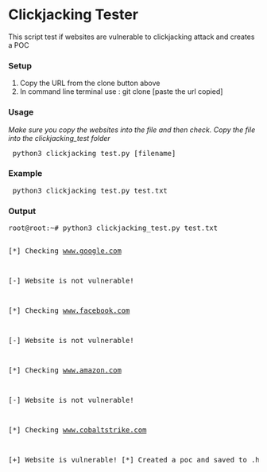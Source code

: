 
<h1>Clickjacking Tester</h1>

<p>This script test if websites are vulnerable to clickjacking attack and creates a POC</p>

<h3>Setup</h3>
<ol>
<li>Copy the URL from the clone button above</li>
<li>In command line terminal use : git clone [paste the url copied]</li>
</ol>

<h3>Usage</h3>
<em>Make sure you copy the websites into the file and then check. Copy the file into the clickjacking_test folder</em>
<pre> python3 clickjacking_test.py [filename] </pre>

<h3>Example</h3>
<pre> python3 clickjacking_test.py test.txt </pre>

<h3>Output</h3>
<pre>root@root:~# python3 clickjacking_test.py test.txt

[*] Checking www.google.com

   [-] Website is not vulnerable!

[*] Checking www.facebook.com

   [-] Website is not vulnerable!

[*] Checking www.amazon.com

   [-] Website is not vulnerable!

[*] Checking www.cobaltstrike.com

   [+] Website is vulnerable!
   [*] Created a poc and saved to <URL>.html
</pre>



